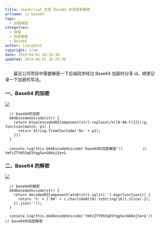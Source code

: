 ```yaml
---
title: JavaScript 实现 Base64 的加密和解密
urlname: js-base64
tags:
  - 加密解密
categories:
  - 前端
  - 加密解密
  - Base64
author: liuxy0551
copyright: true
date: 2019-04-01 20:29:30
updated: 2019-04-01 20:29:30
---
```



&emsp;&emsp;最近公司项目中需要解密一下后端同学经过 Base64 加密的分享 id，顺便记录一下加密的写法。
<!--more-->


### 一、Base64 的加密

![](https://liuxianyu.cn/image-hosting/posts/js-base64/1.png)
```
  // base64的加密
  b64EncodeUnicode(str) {
    return btoa(encodeURIComponent(str).replace(/%([0-9A-F]{2})/g, function(match, p1) {
      return String.fromCharCode('0x' + p1);
    }))
  }

  console.log(this.b64EncodeUnicode('base64的加密解密'))         // YmFzZTY055qE5Yqg5a+G6Kej5a+G
```


### 二、Base64 的解密

![](https://liuxianyu.cn/image-hosting/posts/js-base64/2.png)
```
  // base64的解密
  b64DecodeUnicode(str) {
    return decodeURIComponent(atob(str).split('').map(function(c) {
      return '%' + ('00' + c.charCodeAt(0).toString(16)).slice(-2);
    }).join(''));
  }

  console.log(this.b64DecodeUnicode('YmFzZTY055qE5Yqg5a+G6Kej5a+G'))     // base64的加密解密
```
